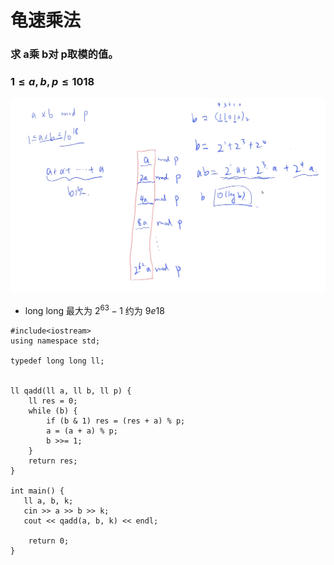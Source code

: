 # 龟速乘法
### 求 a乘 b对 p取模的值。
### $1≤a,b,p≤1018$

![Alt text](../../../_resources/%E5%BF%AB%E9%80%9F%E5%8A%A0.png)

- long long 最大为 $2^{63} - 1$ 约为 $9e18$

```
#include<iostream>
using namespace std;

typedef long long ll;


ll qadd(ll a, ll b, ll p) {
    ll res = 0;
    while (b) {
        if (b & 1) res = (res + a) % p;
        a = (a + a) % p;
        b >>= 1;
    }
    return res;
}

int main() {
   ll a, b, k;
   cin >> a >> b >> k;
   cout << qadd(a, b, k) << endl;

    return 0;
}
```